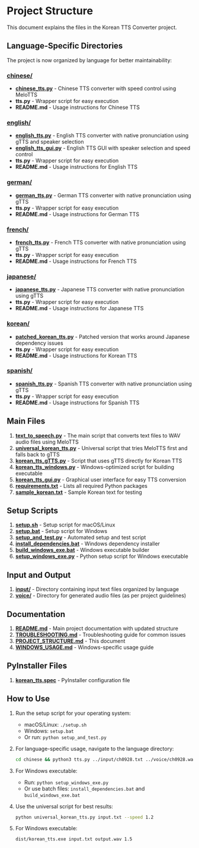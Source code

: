 # Project Structure

This document explains the files in the Korean TTS Converter project.

## Language-Specific Directories

The project is now organized by language for better maintainability:

### [chinese/](file:///Users/zing1977gmail.com/src/TTStest/KoreanTTS/chinese)
- **[chinese_tts.py](file:///Users/zing1977gmail.com/src/TTStest/KoreanTTS/chinese/chinese_tts.py)** - Chinese TTS converter with speed control using MeloTTS
- **tts.py** - Wrapper script for easy execution
- **README.md** - Usage instructions for Chinese TTS

### [english/](file:///Users/zing1977gmail.com/src/TTStest/KoreanTTS/english)
- **[english_tts.py](file:///Users/zing1977gmail.com/src/TTStest/KoreanTTS/english/english_tts.py)** - English TTS converter with native pronunciation using gTTS and speaker selection
- **[english_tts_gui.py](file:///Users/zing1977gmail.com/src/TTStest/KoreanTTS/english/english_tts_gui.py)** - English TTS GUI with speaker selection and speed control
- **tts.py** - Wrapper script for easy execution
- **README.md** - Usage instructions for English TTS

### [german/](file:///Users/zing1977gmail.com/src/TTStest/KoreanTTS/german)
- **[german_tts.py](file:///Users/zing1977gmail.com/src/TTStest/KoreanTTS/german/german_tts.py)** - German TTS converter with native pronunciation using gTTS
- **tts.py** - Wrapper script for easy execution
- **README.md** - Usage instructions for German TTS

### [french/](file:///Users/zing1977gmail.com/src/TTStest/KoreanTTS/french)
- **[french_tts.py](file:///Users/zing1977gmail.com/src/TTStest/KoreanTTS/french/french_tts.py)** - French TTS converter with native pronunciation using gTTS
- **tts.py** - Wrapper script for easy execution
- **README.md** - Usage instructions for French TTS

### [japanese/](file:///Users/zing1977gmail.com/src/TTStest/KoreanTTS/japanese)
- **[japanese_tts.py](file:///Users/zing1977gmail.com/src/TTStest/KoreanTTS/japanese/japanese_tts.py)** - Japanese TTS converter with native pronunciation using gTTS
- **tts.py** - Wrapper script for easy execution
- **README.md** - Usage instructions for Japanese TTS

### [korean/](file:///Users/zing1977gmail.com/src/TTStest/KoreanTTS/korean)
- **[patched_korean_tts.py](file:///Users/zing1977gmail.com/src/TTStest/KoreanTTS/korean/patched_korean_tts.py)** - Patched version that works around Japanese dependency issues
- **tts.py** - Wrapper script for easy execution
- **README.md** - Usage instructions for Korean TTS

### [spanish/](file:///Users/zing1977gmail.com/src/TTStest/KoreanTTS/spanish)
- **[spanish_tts.py](file:///Users/zing1977gmail.com/src/TTStest/KoreanTTS/spanish/spanish_tts.py)** - Spanish TTS converter with native pronunciation using gTTS
- **tts.py** - Wrapper script for easy execution
- **README.md** - Usage instructions for Spanish TTS

## Main Files

1. **[text_to_speech.py](file:///Users/zing1977gmail.com/src/TTStest/KoreanTTS/text_to_speech.py)** - The main script that converts text files to WAV audio files using MeloTTS
2. **[universal_korean_tts.py](file:///Users/zing1977gmail.com/src/TTStest/KoreanTTS/universal_korean_tts.py)** - Universal script that tries MeloTTS first and falls back to gTTS
3. **[korean_tts_gTTS.py](file:///Users/zing1977gmail.com/src/TTStest/KoreanTTS/korean_tts_gTTS.py)** - Script that uses gTTS directly for Korean TTS
4. **[korean_tts_windows.py](file:///Users/zing1977gmail.com/src/TTStest/KoreanTTS/korean_tts_windows.py)** - Windows-optimized script for building executable
5. **[korean_tts_gui.py](file:///Users/zing1977gmail.com/src/TTStest/KoreanTTS/korean_tts_gui.py)** - Graphical user interface for easy TTS conversion
6. **[requirements.txt](file:///Users/zing1977gmail.com/src/TTStest/KoreanTTS/requirements.txt)** - Lists all required Python packages
7. **[sample_korean.txt](file:///Users/zing1977gmail.com/src/TTStest/KoreanTTS/sample_korean.txt)** - Sample Korean text for testing

## Setup Scripts

1. **[setup.sh](file:///Users/zing1977gmail.com/src/TTStest/KoreanTTS/setup.sh)** - Setup script for macOS/Linux
2. **[setup.bat](file:///Users/zing1977gmail.com/src/TTStest/KoreanTTS/setup.bat)** - Setup script for Windows
3. **[setup_and_test.py](file:///Users/zing1977gmail.com/src/TTStest/KoreanTTS/setup_and_test.py)** - Automated setup and test script
4. **[install_dependencies.bat](file:///Users/zing1977gmail.com/src/TTStest/KoreanTTS/install_dependencies.bat)** - Windows dependency installer
5. **[build_windows_exe.bat](file:///Users/zing1977gmail.com/src/TTStest/KoreanTTS/build_windows_exe.bat)** - Windows executable builder
6. **[setup_windows_exe.py](file:///Users/zing1977gmail.com/src/TTStest/KoreanTTS/setup_windows_exe.py)** - Python setup script for Windows executable

## Input and Output

1. **[input/](file:///Users/zing1977gmail.com/src/TTStest/KoreanTTS/input)** - Directory containing input text files organized by language
2. **[voice/](file:///Users/zing1977gmail.com/src/TTStest/KoreanTTS/voice)** - Directory for generated audio files (as per project guidelines)

## Documentation

1. **[README.md](file:///Users/zing1977gmail.com/src/TTStest/KoreanTTS/README.md)** - Main project documentation with updated structure
2. **[TROUBLESHOOTING.md](file:///Users/zing1977gmail.com/src/TTStest/KoreanTTS/TROUBLESHOOTING.md)** - Troubleshooting guide for common issues
3. **[PROJECT_STRUCTURE.md](file:///Users/zing1977gmail.com/src/TTStest/KoreanTTS/PROJECT_STRUCTURE.md)** - This document
4. **[WINDOWS_USAGE.md](file:///Users/zing1977gmail.com/src/TTStest/KoreanTTS/WINDOWS_USAGE.md)** - Windows-specific usage guide

## PyInstaller Files

1. **[korean_tts.spec](file:///Users/zing1977gmail.com/src/TTStest/KoreanTTS/korean_tts.spec)** - PyInstaller configuration file

## How to Use

1. Run the setup script for your operating system:
   - macOS/Linux: `./setup.sh`
   - Windows: `setup.bat`
   - Or run: `python setup_and_test.py`

2. For language-specific usage, navigate to the language directory:
   ```bash
   cd chinese && python3 tts.py ../input/ch0928.txt ../voice/ch0928.wav 1.0
   ```

3. For Windows executable:
   - Run: `python setup_windows_exe.py`
   - Or use batch files: `install_dependencies.bat` and `build_windows_exe.bat`

4. Use the universal script for best results:
   ```bash
   python universal_korean_tts.py input.txt --speed 1.2
   ```

5. For Windows executable:
   ```cmd
   dist/korean_tts.exe input.txt output.wav 1.5
   ```
